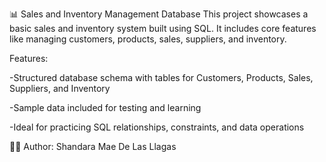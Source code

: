 📊 Sales and Inventory Management Database
This project showcases a basic sales and inventory system built using SQL. It includes core features like managing customers, products, sales, suppliers, and inventory.

Features:

-Structured database schema with tables for Customers, Products, Sales, Suppliers, and Inventory

-Sample data included for testing and learning

-Ideal for practicing SQL relationships, constraints, and data operations

👩‍💻 Author: Shandara Mae De Las Llagas

